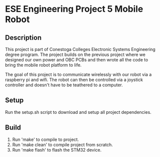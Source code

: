 # ESE Engineering Project 5 Mobile Robot

## Description
This project is part of Conestoga Colleges Electronic Systems Engineering degree 
program. The project builds on the previous project where we designed our own power 
and OBC PCBs and then wrote all the code to bring the mobile robot platform to life.  

The goal of this project is to communicate wirelessly with our robot via a raspberry 
pi and wifi. The robot can then be controlled via a joystick controller and doesn't 
have to be teathered to a computer.

## Setup
Run the setup.sh script to download and setup all project dependencies.

## Build
1. Run 'make' to compile to project.
2. Run 'make clean' to compile project from scratch.
3. Run 'make flash' to flash the STM32 device.
